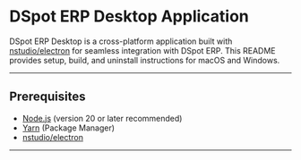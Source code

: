 # DSpot ERP Desktop Application

DSpot ERP Desktop is a cross-platform application built with [nstudio/electron](https://github.com/nstudio/xplat) for seamless integration with DSpot ERP. This README provides setup, build, and uninstall instructions for macOS and Windows.

---

## Prerequisites

-   [Node.js](https://nodejs.org/) (version 20 or later recommended)
-   [Yarn](https://yarnpkg.com/) (Package Manager)
-   [nstudio/electron](https://github.com/nstudio/xplat)

---
